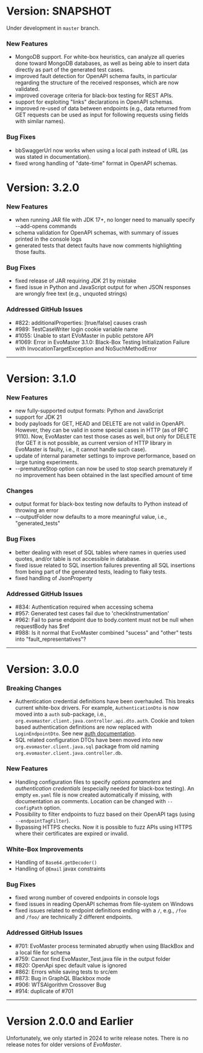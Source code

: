 # Version: SNAPSHOT

Under development in `master` branch.

### New Features

- MongoDB support. For white-box heuristics, can analyze all queries done toward MongoDB databases, as well as being able to insert data directly as part of the generated test cases.
- improved fault detection for OpenAPI schema faults, in particular regarding the structure of the received responses, which are now validated. 
- improved coverage criteria for black-box testing for REST APIs.
- support for exploiting "links" declarations in OpenAPI schemas. 
- improved re-used of data between endpoints (e.g., data returned from GET requests can be used as input for following requests using fields with similar names). 

### Bug Fixes

- bbSwaggerUrl now works when using a local path instead of URL (as was stated in documentation).
- fixed wrong handling of "date-time" format in OpenAPI schemas. 

# Version: 3.2.0

### New Features
- when running JAR file with JDK 17+, no longer need to manually specify --add-opens commands
- schema validation for OpenAPI schemas, with summary of issues printed in the console logs
- generated tests that detect faults have now comments highlighting those faults. 

### Bug Fixes
- fixed release of JAR requiring JDK 21 by mistake
- fixed issue in Python and JavaScript output for when JSON responses are wrongly free text (e.g., unquoted strings)

### Addressed GitHub Issues

- #822: additionalProperties: [true/false] causes crash
- #989: TestCaseWriter login cookie variable name
- #1055: Unable to start EVoMaster in public petstore API
- #1069: Error in EvoMaster 3.1.0: Black-Box Testing Initialization Failure with InvocationTargetException and NoSuchMethodError

---
# Version: 3.1.0

### New Features
- new fully-supported output formats: Python and JavaScript 
- support for JDK 21
- body payloads for GET, HEAD and DELETE are not valid in OpenAPI. However, they can be valid in some special cases in HTTP (as of RFC 9110). Now, EvoMaster can test those cases as well, but only for DELETE (for GET it is not possible, as current version of HTTP library in EvoMaster is faulty, i.e., it cannot handle such case).
- update of internal parameter settings to improve performance, based on large tuning experiments. 
- --prematureStop option can now be used to stop search prematurely if no improvement has been obtained in the last specified amount of time 

### Changes
- output format for black-box testing now defaults to Python instead of throwing an error
- --outputFolder now defaults to a more meaningful value, i.e., "generated_tests" 

### Bug Fixes
- better dealing with reset of SQL tables where names in queries used quotes, and/or table is not accessible in database.
- fixed issue related to SQL insertion failures preventing all SQL insertions from being part of the generated tests, leading to flaky tests.
- fixed handling of JsonProperty

### Addressed GitHub Issues
- #834: Authentication required when accessing schema
- #957: Generated test cases fail due to 'checkInstrumentation' 
- #962: Fail to parse endpoint due to body.content must not be null when requestBody has $ref
- #988: Is it normal that EvoMaster combined "sucess" and "other" tests into "fault_representatives"?

---
# Version: 3.0.0

### Breaking Changes
- Authentication credential definitions have been overhauled. This breaks current white-box drivers. For example, `AuthenticationDto` is now moved into a `auth` sub-package, i.e., `org.evomaster.client.java.controller.api.dto.auth`. Cookie and token based authentication definitions are now replaced with `LoginEndpointDto`. See new [auth documentation](docs/auth.md). 
- SQL related configuration DTOs have been moved into new `org.evomaster.client.java.sql` package from old naming `org.evomaster.client.java.controller.db`. 

### New Features
- Handling configuration files to specify _options parameters_ and _authentication credentials_ (especially needed for black-box testing). An empty `em.yaml` file is now created automatically if missing, with documentation as comments. Location can be changed with `--configPath` option. 
- Possibility to filter endpoints to fuzz based on their OpenAPI tags (using `--endpointTagFilter`).
- Bypassing HTTPS checks. Now it is possible to fuzz APIs using HTTPS where their certificates are expired or invalid. 

### White-Box Improvements
- Handling of `Base64.getDecoder()`
- Handling of `@Email` javax constraints

### Bug Fixes

- fixed wrong number of covered endpoints in console logs
- fixed issues in reading OpenAPI schemas from file-system on Windows
- fixed issues related to endpoint definitions ending with a `/`, e.g., `/foo` and `/foo/` are technically 2 different endpoints.

### Addressed GitHub Issues
- #701: EvoMaster process terminated abruptly when using BlackBox and a local file for schema
- #759: Cannot find EvoMaster_Test.java file in the output folder
- #820: OpenApi spec default value is ignored
- #862: Errors while saving tests to src/em
- #873: Bug in GraphQL Blackbox mode
- #906: WTSAlgorithm Crossover Bug
- #914: duplicate of #701

---
# Version 2.0.0 and Earlier

Unfortunately, we only started in 2024 to write release notes.
There is no release notes for older versions of _EvoMaster_.

